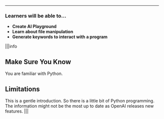 ---

### Learners will be able to...

* **Create AI Playground**
* **Learn about file manipulation**
* **Generate keywords to interact with a program**


|||info
## Make Sure You Know
You are familiar with Python.

## Limitations
This is a gentle introduction. So there is a little bit of Python programming. The information might not be the most up to date as OpenAI releases new features.
|||